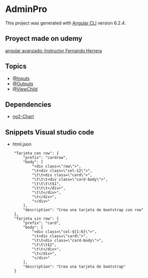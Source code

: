 # AdminPro

This project was generated with [Angular CLI](https://github.com/angular/angular-cli) version 6.2.4.

## Proyect made on udemy
[angular avanzado: Instructor Fernando Herrera](https://www.udemy.com/angular-avanzado-fernando-herrera)

## Topics

- [@Inputs](https://angular.io/api/core/Input)
- [@Outputs](https://angular.io/api/core/Output)
- [@ViewChild](https://angular.io/api/core/ViewChild)

## Dependencies

- [ng2-Chart](https://valor-software.com/ng2-charts/)

## Snippets Visual studio code

- html.json
```
	"Tarjeta con row": {
		"prefix": "cardrow",
		"body": [
			"<div class=\"row\">",
			"\t<div class=\"col-12\">",
			"\t\t<div class=\"card\">",
			"\t\t\t<div class=\"card-body\">",
			"\t\t\t\t$1",
			"\t\t\t</div>",
			"\t\t</div>",
			"\t</div>",
			"</div>"
		],
		"description": "Crea una tarjeta de bootstrap con row"
	},
	"Tarjeta sin row": {
		"prefix": "card",
		"body": [
			"<div class=\"col-${1:6}\">",
			"\t<div class=\"card\">",
			"\t\t<div class=\"card-body\">",
			"\t\t\t$2",
			"\t\t</div>",
			"\t</div>",
			"</div>"
		],
		"description": "Crea una tarjeta de bootstrap"
	}
```
